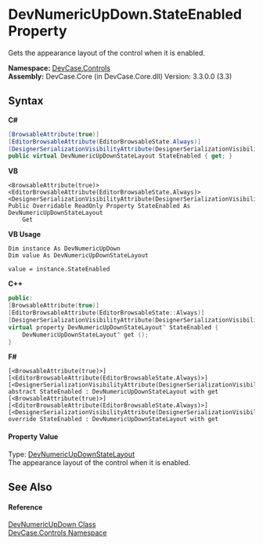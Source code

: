 # DevNumericUpDown.StateEnabled Property 
 

Gets the appearance layout of the control when it is enabled.

**Namespace:**&nbsp;<a href="N_DevCase_Controls">DevCase.Controls</a><br />**Assembly:**&nbsp;DevCase.Core (in DevCase.Core.dll) Version: 3.3.0.0 (3.3)

## Syntax

**C#**<br />
``` C#
[BrowsableAttribute(true)]
[EditorBrowsableAttribute(EditorBrowsableState.Always)]
[DesignerSerializationVisibilityAttribute(DesignerSerializationVisibility.Content)]
public virtual DevNumericUpDownStateLayout StateEnabled { get; }
```

**VB**<br />
``` VB
<BrowsableAttribute(true)>
<EditorBrowsableAttribute(EditorBrowsableState.Always)>
<DesignerSerializationVisibilityAttribute(DesignerSerializationVisibility.Content)>
Public Overridable ReadOnly Property StateEnabled As DevNumericUpDownStateLayout
	Get
```

**VB Usage**<br />
``` VB Usage
Dim instance As DevNumericUpDown
Dim value As DevNumericUpDownStateLayout

value = instance.StateEnabled

```

**C++**<br />
``` C++
public:
[BrowsableAttribute(true)]
[EditorBrowsableAttribute(EditorBrowsableState::Always)]
[DesignerSerializationVisibilityAttribute(DesignerSerializationVisibility::Content)]
virtual property DevNumericUpDownStateLayout^ StateEnabled {
	DevNumericUpDownStateLayout^ get ();
}
```

**F#**<br />
``` F#
[<BrowsableAttribute(true)>]
[<EditorBrowsableAttribute(EditorBrowsableState.Always)>]
[<DesignerSerializationVisibilityAttribute(DesignerSerializationVisibility.Content)>]
abstract StateEnabled : DevNumericUpDownStateLayout with get
[<BrowsableAttribute(true)>]
[<EditorBrowsableAttribute(EditorBrowsableState.Always)>]
[<DesignerSerializationVisibilityAttribute(DesignerSerializationVisibility.Content)>]
override StateEnabled : DevNumericUpDownStateLayout with get
```


#### Property Value
Type: <a href="T_DevCase_Controls_DevNumericUpDownData_DevNumericUpDownStateLayout">DevNumericUpDownStateLayout</a><br />The appearance layout of the control when it is enabled.

## See Also


#### Reference
<a href="T_DevCase_Controls_DevNumericUpDown">DevNumericUpDown Class</a><br /><a href="N_DevCase_Controls">DevCase.Controls Namespace</a><br />